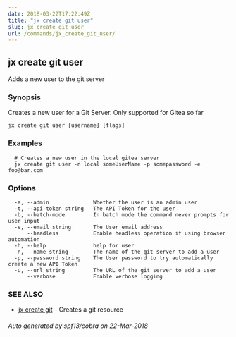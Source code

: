 ```yaml
---
date: 2018-03-22T17:22:49Z
title: "jx create git user"
slug: jx_create_git_user
url: /commands/jx_create_git_user/
---
```

## jx create git user

Adds a new user to the git server

### Synopsis

Creates a new user for a Git Server. Only supported for Gitea so far

```
jx create git user [username] [flags]
```

### Examples

```
  # Creates a new user in the local gitea server
  jx create git user -n local someUserName -p somepassword -e foo@bar.com
```

### Options

```
  -a, --admin              Whether the user is an admin user
  -t, --api-token string   The API Token for the user
  -b, --batch-mode         In batch mode the command never prompts for user input
  -e, --email string       The User email address
      --headless           Enable headless operation if using browser automation
  -h, --help               help for user
  -n, --name string        The name of the git server to add a user
  -p, --password string    The User password to try automatically create a new API Token
  -u, --url string         The URL of the git server to add a user
      --verbose            Enable verbose logging
```

### SEE ALSO

* [jx create git](/commands/jx_create_git/)	 - Creates a git resource

###### Auto generated by spf13/cobra on 22-Mar-2018
